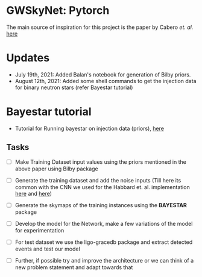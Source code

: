 # GWSkyNet: Pytorch
The main source of inspiration for this project is the paper by Cabero *et. al.* [here](https://arxiv.org/abs/2010.11829)

# Updates
- July 19th, 2021: Added Balan's notebook for generation of Bilby priors. 
- August 12th, 2021: Added some shell commands to get the injection data for binary neutron stars (refer Bayestar tutorial)

# Bayestar tutorial
- Tutorial for Running bayestar on injection data (priors), [here](https://lscsoft.docs.ligo.org/ligo.skymap/quickstart/bayestar-injections.html)

## Tasks 
- [ ] Make Training Dataset input values using the priors mentioned in the above paper using Bilby package 
- [ ] Generate the training dataset and add the noise inputs (Till here its common with the CNN we used for the Habbard et. al. implementation [here](https://colab.research.google.com/drive/15ysgVLkekNNomT2xp3F0d52l_qNvGNfd) and [here](https://colab.research.google.com/drive/193QYO1Lu59nSOK_xUm-LXDk5rBl-z6Iv))
- [ ] Generate the skymaps of the training instances using the **BAYESTAR** package
- [ ] Develop the model for the Network, make a few variations of the model for experimentation
- [ ] For test dataset we use the ligo-gracedb package and extract detected events and test our model
- [ ] Further, if possible try and improve the architecture or we can think of a new problem statement and adapt towards that
  

